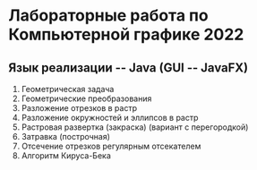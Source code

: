 # Лабораторные работа по Компьютерной графике 2022

## Язык реализации -- Java (GUI -- JavaFX)

1. Геометрическая задача
2. Геометрические преобразования
3. Разложение отрезков в растр
4. Разложение окружностей и эллипсов в растр
5. Растровая развертка (закраска) (вариант с перегородкой)
6. Затравка (построчная)
7. Отсечение отрезков регулярным отсекателем
8. Алгоритм Кируса-Бека

